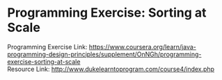 # Programming Exercise: Sorting at Scale

Programming Exercise Link: https://www.coursera.org/learn/java-programming-design-principles/supplement/OnNGh/programming-exercise-sorting-at-scale  
Resource Link: http://www.dukelearntoprogram.com/course4/index.php  


